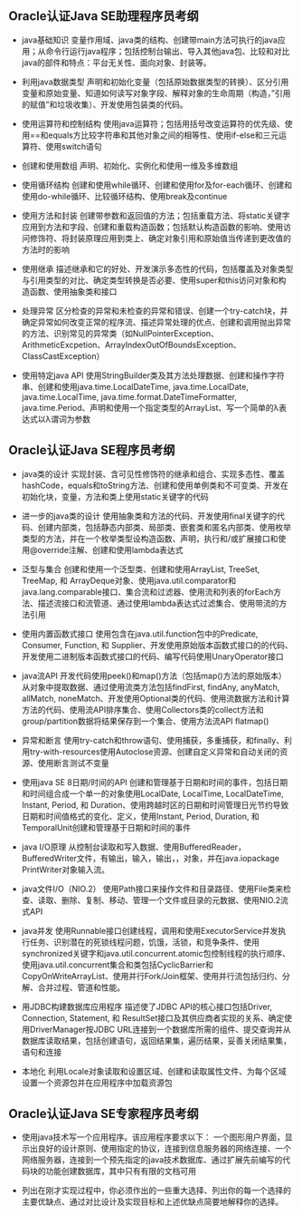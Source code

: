 ## Oracle认证Java SE助理程序员考纲 ##

  * java基础知识
变量作用域、java类的结构、创建带main方法可执行的java应用；从命令行运行java程序；包括控制台输出、导入其他java包、比较和对比java的部件和特点：平台无关性、面向对象、封装等。

  * 利用java数据类型
声明和初始化变量（包括原始数据类型的转换）、区分引用变量和原始变量、知道如何读写对象字段、解释对象的生命周期（构造，”引用的赋值”和垃圾收集）、开发使用包装类的代码。

  * 使用运算符和控制结构
使用java运算符；包括用括号改变运算符的优先级、使用==和equals方比较字符串和其他对象之间的相等性、使用if-else和三元运算符、使用switch语句

  * 创建和使用数组
声明、初始化、实例化和使用一维及多维数组

  * 使用循环结构
创建和使用while循环、创建和使用for及for-each循环、创建和使用do-while循环、比较循环结构、使用break及continue

  * 使用方法和封装
创建带参数和返回值的方法；包括重载方法、将static关键字应用到方法和字段、创建和重载构造函数；包括默认构造函数的影响、使用访问修饰符、将封装原理应用到类上、确定对象引用和原始值当传递到更改值的方法时的影响

  * 使用继承
描述继承和它的好处、开发演示多态性的代码，包括覆盖及对象类型与引用类型的对比、确定类型转换是否必要、使用super和this访问对象和构造函数、使用抽象类和接口

  * 处理异常
区分检查的异常和未检查的异常和错误、创建一个try-catch块，并确定异常如何改变正常的程序流、描述异常处理的优点、创建和调用抛出异常的方法、识别常见的异常类（如NullPointerException、ArithmeticExcpetion、ArrayIndexOutOfBoundsException、ClassCastException）

  * 使用特定java API
使用StringBuilder类及其方法处理数据、创建和操作字符串、创建和使用java.time.LocalDateTime,  java.time.LocalDate, java.time.LocalTime, java.time.format.DateTimeFormatter, java.time.Period、声明和使用一个指定类型的ArrayList、写一个简单的λ表达式以λ谓词为参数

## Oracle认证Java SE程序员考纲 ##

  * java类的设计
实现封装、含可见性修饰符的继承和组合、实现多态性、覆盖hashCode，equals和toString方法、创建和使用单例类和不可变类、开发在初始化块，变量，方法和类上使用static关键字的代码

  * 进一步的java类的设计
使用抽象类和方法的代码、开发使用final关键字的代码、创建内部类，包括静态内部类、局部类、嵌套类和匿名内部类、使用枚举类型的方法，并在一个枚举类型设构造函数、声明，执行和/或扩展接口和使用@override注解、创建和使用lambda表达式

  * 泛型与集合
创建和使用一个泛型类、创建和使用ArrayList, TreeSet, TreeMap, 和 ArrayDeque对象、使用java.util.comparator和java.lang.comparable接口、集合流和过滤器、使用流和列表的forEach方法、描述流接口和流管道、通过使用lambda表达式过滤集合、使用带流的方法引用

  * 使用内置函数式接口
使用包含在java.util.function包中的Predicate, Consumer, Function, 和 Supplier、开发使用原始版本函数式接口的的代码、开发使用二进制版本函数式接口的代码、编写代码使用UnaryOperator接口

  * java流API
开发代码使用peek()和map()方法（包括map()方法的原始版本）从对象中提取数据、通过使用流类方法包括findFirst, findAny, anyMatch, allMatch, noneMatch、开发使用Optional类的代码、使用流数据方法和计算方法的代码、使用流API排序集合、使用Collectors类的collect方法和group/partition数据将结果保存到一个集合、使用方法流API flatmap()

  * 异常和断言
使用try-catch和throw语句、使用捕获，多重捕获，和finally、利用try-with-resources使用Autoclose资源、创建自定义异常和自动关闭的资源、使用断言测试不变量

  * 使用java SE 8日期/时间的API
创建和管理基于日期和时间的事件，包括日期和时间组合成一个单一的对象使用LocalDate, LocalTime, LocalDateTime, Instant, Period, 和 Duration、使用跨越时区的日期和时间管理日光节约导致日期和时间值格式的变化、定义，使用Instant, Period, Duration, 和TemporalUnit创建和管理基于日期和时间的事件

  * java I/O原理
从控制台读取和写入数据、使用BufferedReader，BufferedWriter文件，有输出，输入，输出，，对象，并在java.iopackage PrintWriter对象输入流。

  * java文件I/O（NIO.2）
使用Path接口来操作文件和目录路径、使用File类来检查、读取、删除、复制、移动、管理一个文件或目录的元数据、使用NIO.2流式API

  * java并发
使用Runnable接口创建线程，调用和使用ExecutorService并发执行任务、识别潜在的死锁线程问题，饥饿，活锁，和竞争条件、使用synchronized关键字和java.util.concurrent.atomic包控制线程的执行顺序、使用java.util.concurrent集合和类包括CyclicBarrier和CopyOnWriteArrayList、使用并行Fork/Join框架、使用并行流包括归约、分解、合并过程、管道和性能。

  * 用JDBC构建数据库应用程序
描述使了JDBC API的核心接口包括Driver, Connection, Statement, 和 ResultSet接口及其供应商者实现的关系、确定使用DriverManager按JDBC URL连接到一个数据库所需的组件、提交查询并从数据库读取结果，包括创建语句，返回结果集，遍历结果，妥善关闭结果集，语句和连接

  * 本地化
利用Locale对象读取和设置区域、创建和读取属性文件、为每个区域设置一个资源包并在应用程序中加载资源包

## Oracle认证Java SE专家程序员考纲 ##

  * 使用java技术写一个应用程序。该应用程序要求以下：
一个图形用户界面，显示出良好的设计原则、使用指定的协议，连接到信息服务器的网络连接、一个网络服务器，连接到一个预先指定的java技术数据库、通过扩展先前编写的代码块的功能创建数据库，其中只有有限的文档可用

  * 列出在刚才实现过程中，你必须作出的一些重大选择、列出你的每一个选择的主要优缺点、通过对比设计及实现目标和上述优缺点简要地解释你的选择。

